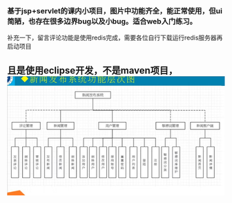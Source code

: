 ### 基于jsp+servlet的课内小项目，图片中功能齐全，能正常使用，但ui简陋，也存在很多边界bug以及小bug。适合web入门练习。
补充一下，留言评论功能是使用redis完成，需要各位自行下载运行redis服务器再启动项目

## 且是使用eclipse开发，不是maven项目，![Alt text](664CA2CF42FFEC24E1885A75F49089B5.jpg)